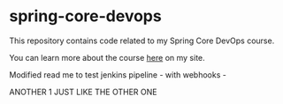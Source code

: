 # spring-core-devops
This repository contains code related to my Spring Core DevOps course.

You can learn more about the course [here](http://courses.springframework.guru/courses/spring-core-dev-ops) on my site.

Modified read me to test jenkins pipeline - with webhooks -

ANOTHER 1 JUST LIKE THE OTHER ONE
